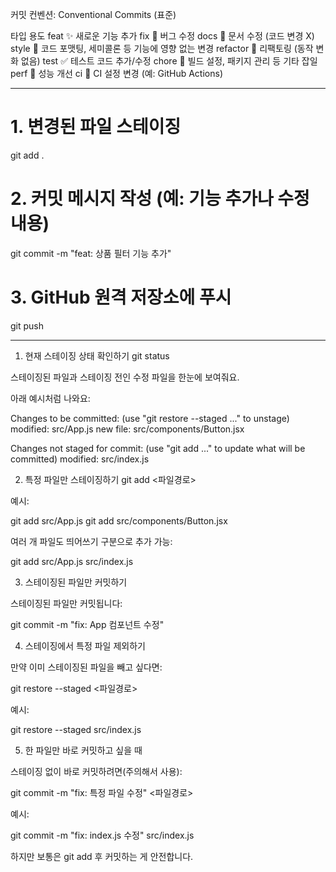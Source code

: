 커밋 컨벤션: Conventional Commits (표준)

타입	    용도
feat	   ✨ 새로운 기능 추가
fix	       🐛 버그 수정
docs	   📝 문서 수정 (코드 변경 X)
style	   💄 코드 포맷팅, 세미콜론 등 기능에 영향 없는 변경
refactor	🔨 리팩토링 (동작 변화 없음)
test	   ✅ 테스트 코드 추가/수정
chore	   🔧 빌드 설정, 패키지 관리 등 기타 잡일
perf	   🚀 성능 개선
ci	       🤖 CI 설정 변경 (예: GitHub Actions)

--------------------------------------------------------------------

# 1. 변경된 파일 스테이징
git add .

# 2. 커밋 메시지 작성 (예: 기능 추가나 수정 내용)
git commit -m "feat: 상품 필터 기능 추가"

# 3. GitHub 원격 저장소에 푸시
git push


--------------------------------------------------------------------

1. 현재 스테이징 상태 확인하기
git status


스테이징된 파일과 스테이징 전인 수정 파일을 한눈에 보여줘요.

아래 예시처럼 나와요:

Changes to be committed:
  (use "git restore --staged <file>..." to unstage)
        modified:   src/App.js
        new file:   src/components/Button.jsx

Changes not staged for commit:
  (use "git add <file>..." to update what will be committed)
        modified:   src/index.js

2. 특정 파일만 스테이징하기
git add <파일경로>


예시:

git add src/App.js
git add src/components/Button.jsx


여러 개 파일도 띄어쓰기 구분으로 추가 가능:

git add src/App.js src/index.js

3. 스테이징된 파일만 커밋하기

스테이징된 파일만 커밋됩니다:

git commit -m "fix: App 컴포넌트 수정"

4. 스테이징에서 특정 파일 제외하기

만약 이미 스테이징된 파일을 빼고 싶다면:

git restore --staged <파일경로>


예시:

git restore --staged src/index.js

5. 한 파일만 바로 커밋하고 싶을 때

스테이징 없이 바로 커밋하려면(주의해서 사용):

git commit -m "fix: 특정 파일 수정" <파일경로>


예시:

git commit -m "fix: index.js 수정" src/index.js


하지만 보통은 git add 후 커밋하는 게 안전합니다.